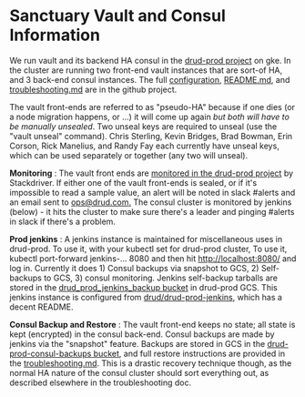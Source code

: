 # Sanctuary Vault and Consul Information

We run vault and its backend HA consul in the [drud-prod project](https://console.cloud.google.com/home/dashboard?project=drud-prod) on gke.  In the cluster are running two front-end vault instances that are sort-of HA, and 3 back-end consul instances. The full [configuration](https://github.com/drud/vault-consul-on-kube), [README.md](https://github.com/drud/vault-consul-on-kube/blob/master/README.md), and [troubleshooting.md](https://github.com/drud/vault-consul-on-kube/blob/master/troubleshooting.md) are in the github project.

The vault front-ends are referred to as &quot;pseudo-HA&quot; because if one dies (or a node migration happens, or ...) it will come up again _but both will have to be manually unsealed_. Two unseal keys are required to unseal (use the &quot;vault unseal&quot; command).  Chris Sterling, Kevin Bridges, Brad Bowman, Erin Corson, Rick Manelius, and Randy Fay each currently have unseal keys, which can be used separately or together (any two will unseal).

**Monitoring** : The vault front ends are [monitored in the drud-prod project](https://app.google.stackdriver.com/policy-advanced?project=drud-prod) by Stackdriver.  If either one of the vault front-ends is sealed, or if it&#39;s impossible to read a sample value, an alert will be noted in slack #alerts and an email sent to  [ops@drud.com.](mailto:ops@newmediadenver.com.) The consul cluster is monitored by jenkins (below) - it hits the cluster to make sure there&#39;s a leader and pinging #alerts in slack if there&#39;s a problem.

**Prod jenkins** : A jenkins instance is maintained for miscellaneous uses in drud-prod. To use it, with your kubectl set for drud-prod cluster, To use it, kubectl port-forward jenkins-... 8080 and then hit  [http://localhost:8080/](http://localhost:8080/) and log in. Currently it does 1) Consul backups via snapshot to GCS, 2) Self-backups to GCS, 3) consul monitoring.  Jenkins self-backup tarballs are stored in the [drud\_prod\_jenkins\_backup bucket](https://console.cloud.google.com/storage/browser/drud_prod_jenkins_backup/?project=drud-prod) in drud-prod GCS.  This jenkins instance is configured from [drud/drud-prod-jenkins](https://github.com/drud/drud-prod-jenkins), which has a decent README.

**Consul Backup and Restore** : The vault front-end keeps no state; all state is kept (encrypted) in the consul back-end. Consul backups are made by jenkins via the &quot;snapshot&quot; feature. Backups are stored in GCS in the [drud-prod-consul-backups bucket](https://console.cloud.google.com/storage/browser/drud-prod-consul-backups/?project=drud-prod), and full restore instructions are provided in the [troubleshooting.md](https://github.com/drud/vault-consul-on-kube/blob/master/troubleshooting.md#complete-loss-and-rebuild-with-recovery-using-a-consul-snapshot). This is a drastic recovery technique though, as the normal HA nature of the consul cluster should sort everything out, as described elsewhere in the troubleshooting doc.
